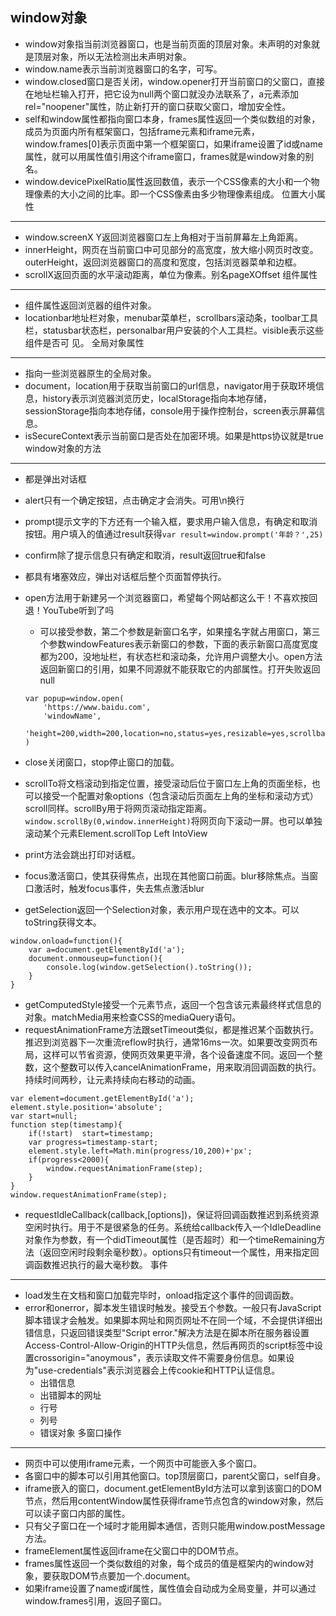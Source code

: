 window对象
---
- window对象指当前浏览器窗口，也是当前页面的顶层对象。未声明的对象就是顶层对象，所以无法检测出未声明对象。
- window.name表示当前浏览器窗口的名字，可写。
- window.closed窗口是否关闭，window.opener打开当前窗口的父窗口，直接在地址栏输入打开，把它设为null两个窗口就没办法联系了，a元素添加rel="noopener"属性，防止新打开的窗口获取父窗口，增加安全性。
- self和window属性都指向窗口本身，frames属性返回一个类似数组的对象，成员为页面内所有框架窗口，包括frame元素和iframe元素，window.frames[0]表示页面中第一个框架窗口，如果iframe设置了id或name属性，就可以用属性值引用这个iframe窗口，frames就是window对象的别名。
- window.devicePixelRatio属性返回数值，表示一个CSS像素的大小和一个物理像素的大小之间的比率。即一个CSS像素由多少物理像素组成。
位置大小属性
---
- window.screenX Y返回浏览器窗口左上角相对于当前屏幕左上角距离。
- innerHeight，网页在当前窗口中可见部分的高宽度，放大缩小网页时改变。outerHeight，返回浏览器窗口的高度和宽度，包括浏览器菜单和边框。
- scrollX返回页面的水平滚动距离，单位为像素。别名pageXOffset
组件属性
---
- 组件属性返回浏览器的组件对象。
- locationbar地址栏对象，menubar菜单栏，scrollbars滚动条，toolbar工具栏，statusbar状态栏，personalbar用户安装的个人工具栏。visible表示这些组件是否可
见。
全局对象属性
---
- 指向一些浏览器原生的全局对象。
- document，location用于获取当前窗口的url信息，navigator用于获取环境信息，history表示浏览器浏览历史，localStorage指向本地存储，sessionStorage指向本地存储，console用于操作控制台，screen表示屏幕信息。
- isSecureContext表示当前窗口是否处在加密环境。如果是https协议就是true
window对象的方法
---
- 都是弹出对话框
- alert只有一个确定按钮，点击确定才会消失。可用\n换行
- prompt提示文字的下方还有一个输入框，要求用户输入信息，有确定和取消按钮。用户填入的值通过result获得```var result=window.prompt('年龄？',25)```
- confirm除了提示信息只有确定和取消，result返回true和false
- 都具有堵塞效应，弹出对话框后整个页面暂停执行。
- open方法用于新建另一个浏览器窗口，希望每个网站都这么干！不喜欢按回退！YouTube听到了吗
    - 可以接受参数，第二个参数是新窗口名字，如果撞名字就占用窗口，第三个参数windowFeatures表示新窗口的参数，下面的表示新窗口高度宽度都为200，没地址栏，有状态栏和滚动条，允许用户调整大小。open方法返回新窗口的引用，如果不同源就不能获取它的内部属性。打开失败返回null
    ```
    var popup=window.open(
        'https://www.baidu.com',
        'windowName',
        'height=200,width=200,location=no,status=yes,resizable=yes,scrollbars=yes'
    )
    ```
    
- close关闭窗口，stop停止窗口的加载。
- scrollTo将文档滚动到指定位置，接受滚动后位于窗口左上角的页面坐标，也可以接受一个配置对象options（包含滚动后页面左上角的坐标和滚动方式）scroll同样。scrollBy用于将网页滚动指定距离。```window.scrollBy(0,window.innerHeight)```将网页向下滚动一屏。也可以单独滚动某个元素Element.scrollTop Left IntoView
- print方法会跳出打印对话框。
- focus激活窗口，使其获得焦点，出现在其他窗口前面。blur移除焦点。当窗口激活时，触发focus事件，失去焦点激活blur
- getSelection返回一个Selection对象，表示用户现在选中的文本。可以toString获得文本。
```
window.onload=function(){
    var a=document.getElementById('a');
    document.onmouseup=function(){
        console.log(window.getSelection().toString());
    }
}
```
- getComputedStyle接受一个元素节点，返回一个包含该元素最终样式信息的对象。matchMedia用来检查CSS的mediaQuery语句。
- requestAnimationFrame方法跟setTimeout类似，都是推迟某个函数执行。推迟到浏览器下一次重流reflow时执行，通常16ms一次。如果要改变网页布局，这样可以节省资源，使网页效果更平滑，各个设备速度不同。返回一个整数，这个整数可以传入cancelAnimationFrame，用来取消回调函数的执行。
持续时间两秒，让元素持续向右移动的动画。
```
var element=document.getElementById('a');
element.style.position='absolute';
var start=null;
function step(timestamp){
    if(!start)  start=timestamp;
    var progress=timestamp-start;
    element.style.left=Math.min(progress/10,200)+'px';
    if(progress<2000){
        window.requestAnimationFrame(step);
    }
}
window.requestAnimationFrame(step);
```
- requestIdleCallback(callback,[options])，保证将回调函数推迟到系统资源空闲时执行。用于不是很紧急的任务。系统给callback传入一个IdleDeadline对象作为参数，有一个didTimeout属性（是否超时）和一个timeRemaining方法（返回空闲时段剩余毫秒数）。options只有timeout一个属性，用来指定回调函数推迟执行的最大毫秒数。
事件
---
- load发生在文档和窗口加载完毕时，onload指定这个事件的回调函数。
- error和onerror，脚本发生错误时触发。接受五个参数。一般只有JavaScript脚本错误才会触发。如果脚本网址和网页网址不在同一个域，不会提供详细出错信息，只返回错误类型"Script error."解决方法是在脚本所在服务器设置Access-Control-Allow-Origin的HTTP头信息，然后再网页的script标签中设置crossorigin="anoymous"，表示读取文件不需要身份信息。如果设为"use-credentials"表示浏览器会上传cookie和HTTP认证信息。
    - 出错信息
    - 出错脚本的网址
    - 行号
    - 列号
    - 错误对象
多窗口操作
---
- 网页中可以使用iframe元素，一个网页中可能嵌入多个窗口。
- 各窗口中的脚本可以引用其他窗口。top顶层窗口，parent父窗口，self自身。
- iframe嵌入的窗口，document.getElementById方法可以拿到该窗口的DOM节点，然后用contentWindow属性获得iframe节点包含的window对象，然后可以读子窗口内部的属性。
- 只有父子窗口在一个域时才能用脚本通信，否则只能用window.postMessage方法。
- frameElement属性返回iframe在父窗口中的DOM节点。
- frames属性返回一个类似数组的对象，每个成员的值是框架内的window对象，要获取DOM节点要加一个.document。
- 如果iframe设置了name或if属性，属性值会自动成为全局变量，并可以通过window.frames引用，返回子窗口。